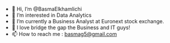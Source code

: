 - 👋 Hi, I’m @BasmaElkhamlichi
- 👀 I’m interested in Data Analytics
- 🌱 I’m currently a Business Analyst at Euronext stock exchange.
- 💞️ I love bridge the gap the Business and IT guys!
- 📫 How to reach me : basmag5@gmail.com

<!---
BasmaElkhamlichi/BasmaElkhamlichi is a ✨ special ✨ repository because its `README.md` (this file) appears on your GitHub profile.
You can click the Preview link to take a look at your changes.
--->
